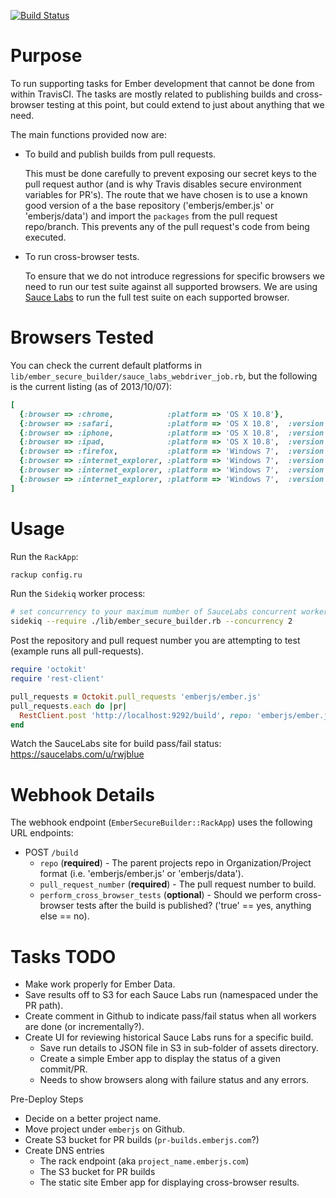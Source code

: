[![Build Status](https://travis-ci.org/rjackson/ember-secure-builder.png?branch=master)](https://travis-ci.org/rjackson/ember-secure-builder)

Purpose
=======

To run supporting tasks for Ember development that cannot be done from within
TravisCI. The tasks are mostly related to publishing builds and cross-browser
testing at this point, but could extend to just about anything that we need.

The main functions provided now are:

* To build and publish builds from pull requests.

  This must be done carefully to prevent exposing our secret keys to the pull
  request author (and is why Travis disables secure environment variables for
  PR's). The route that we have chosen is to use a known good version of a the
  base repository ('emberjs/ember.js' or 'emberjs/data') and import the `packages`
  from the pull request repo/branch. This prevents any of the pull request's code
  from being executed.

* To run cross-browser tests.

  To ensure that we do not introduce regressions for specific browsers we need to run
  our test suite against all supported browsers. We are using [Sauce Labs](http://saucelabs.com)
  to run the full test suite on each supported browser.

Browsers Tested
===============

You can check the current default platforms in `lib/ember_secure_builder/sauce_labs_webdriver_job.rb`,
but the following is the current listing (as of 2013/10/07):

```ruby
[
  {:browser => :chrome,            :platform => 'OS X 10.8'},
  {:browser => :safari,            :platform => 'OS X 10.8',  :version => 6},
  {:browser => :iphone,            :platform => 'OS X 10.8',  :version => 6,     'device-orientation' => 'landscape'},
  {:browser => :ipad,              :platform => 'OS X 10.8',  :version => 6,     'device-orientation' => 'landscape'},
  {:browser => :firefox,           :platform => 'Windows 7',  :version => 23},
  {:browser => :internet_explorer, :platform => 'Windows 7',  :version => 10},
  {:browser => :internet_explorer, :platform => 'Windows 7',  :version => 9},
  {:browser => :internet_explorer, :platform => 'Windows 7',  :version => 8},
]
```

Usage
=====

Run the `RackApp`:

```sh
rackup config.ru
```

Run the `Sidekiq` worker process:

```sh
# set concurrency to your maximum number of SauceLabs concurrent workers
sidekiq --require ./lib/ember_secure_builder.rb --concurrency 2
```

Post the repository and pull request number you are attempting to test (example runs all pull-requests).

```ruby
require 'octokit'
require 'rest-client'

pull_requests = Octokit.pull_requests 'emberjs/ember.js'
pull_requests.each do |pr|
  RestClient.post 'http://localhost:9292/build', repo: 'emberjs/ember.js', perform_cross_browser_tests: true, pull_request_number: pr.number
end
```

Watch the SauceLabs site for build pass/fail status: https://saucelabs.com/u/rwjblue

Webhook Details
===============

The webhook endpoint (`EmberSecureBuilder::RackApp`) uses the following URL endpoints:

* POST `/build`
  * `repo` (**required**) - The parent projects repo in Organization/Project format (i.e. 'emberjs/ember.js' or 'emberjs/data').
  * `pull_request_number` (**required**) - The pull request number to build.
  * `perform_cross_browser_tests` (**optional**) - Should we perform cross-browser tests after the build is published? ('true' == yes, anything else == no).

Tasks TODO
==========
* Make work properly for Ember Data.
* Save results off to S3 for each Sauce Labs run (namespaced under the PR path).
* Create comment in Github to indicate pass/fail status when all workers are done (or incrementally?).
* Create UI for reviewing historical Sauce Labs runs for a specific build.
  * Save run details to JSON file in S3 in sub-folder of assets directory.
  * Create a simple Ember app to display the status of a given commit/PR.
  * Needs to show browsers along with failure status and any errors.

Pre-Deploy Steps
* Decide on a better project name.
* Move project under `emberjs` on Github.
* Create S3 bucket for PR builds (`pr-builds.emberjs.com`?)
* Create DNS entries
  * The rack endpoint (aka `project_name.emberjs.com`)
  * The S3 bucket for PR builds
  * The static site Ember app for displaying cross-browser results.
